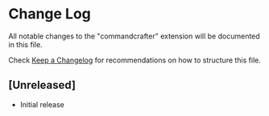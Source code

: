 # Change Log

All notable changes to the "commandcrafter" extension will be documented in this file.

Check [Keep a Changelog](http://keepachangelog.com/) for recommendations on how to structure this file.

## [Unreleased]

- Initial release